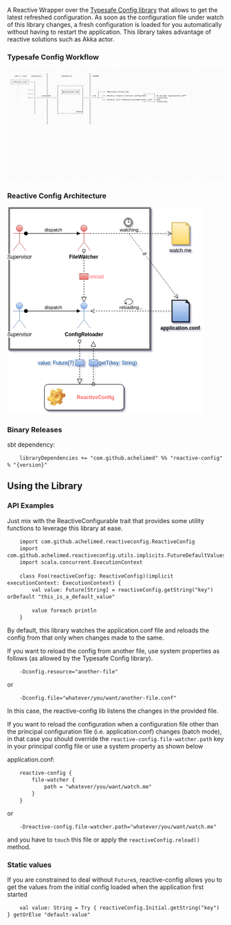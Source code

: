 A Reactive Wrapper over the [Typesafe Config library](https://github.com/typesafehub/config) that allows to get the latest refreshed configuration. As soon as the configuration file under watch of this library changes, a fresh configuration is loaded for you
automatically without having to restart the application. This library takes advantage of reactive solutions such as Akka actor.

### Typesafe Config Workflow
![tsc-workflow](tsc-workflow.png)

### Reactive Config Architecture
![reactive-config](assets/reactive-config.png)

### Binary Releases

sbt dependency:

        libraryDependencies += "com.github.achelimed" %% "reactive-config" % "{version}"
    
## Using the Library

### API Examples
Just mix with the ReactiveConfigurable trait that provides some utility functions to leverage this library at ease.
        
        import com.github.achelimed.reactiveconfig.ReactiveConfig
        import com.github.achelimed.reactiveconfig.utils.implicits.FutureDefaultValues._
        import scala.concurrent.ExecutionContext
        
        class Foo(reactiveConfig: ReactiveConfig)(implicit executionContext: ExecutionContext) {
            val value: Future[String] = reactiveConfig.getString("key") orDefault "this_is_a_default_value"
        
            value foreach println
        }


By default, this library watches the application.conf file and reloads the config from that only when changes made to the same.

If you want to reload the config from another file, use system properties as follows
(as allowed by the Typesafe Config library).
        
        -Dconfig.resource="another-file"
or

        -Dconfig.file="whatever/you/want/another-file.conf"
        
In this case, the reactive-config lib listens the changes in the provided file.

If you want to reload the configuration when a configuration file other than the principal configuration file (i.e. application.conf) changes (batch mode),
in that case you should override the `reactive-config.file-watcher.path` key in your principal config file or use a system property as shown below

application.conf:

        reactive-config {
            file-watcher {
                path = "whatever/you/want/watch.me"
            }
        }
        
or
    
        -Dreactive-config.file-watcher.path="whatever/you/want/watch.me"

and you have to `touch` this file or apply the `reactiveConfig.reload()` method.
        
    
### Static values
If you are constrained to deal without `Future`s, reactive-config allows you to get the values
from the initial config loaded when the application first started

        val value: String = Try { reactiveConfig.Initial.getString("key") } getOrElse "default-value"
